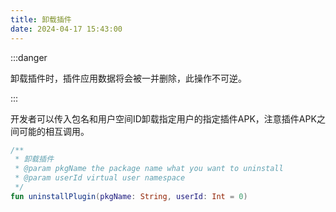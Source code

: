 ```yaml
---
title: 卸载插件
date: 2024-04-17 15:43:00
---
```


:::danger

卸载插件时，插件应用数据将会被一并删除，此操作不可逆。

:::

开发者可以传入包名和用户空间ID卸载指定用户的指定插件APK，注意插件APK之间可能的相互调用。

```kotlin
/**
 * 卸载插件
 * @param pkgName the package name what you want to uninstall
 * @param userId virtual user namespace
 */
fun uninstallPlugin(pkgName: String, userId: Int = 0)
```
